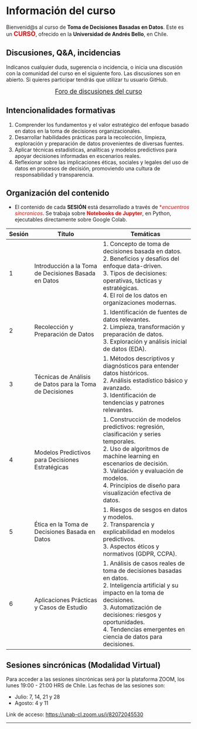 # Información del curso 

Bienvenid@s al curso de **Toma de Decisiones Basadas en Datos**. Este es un <big><font color='red'>**CURSO**</font></big>, ofrecido en la  **Universidad de Andrés Bello**, en Chile.

## Discusiones, Q&A, incidencias

Indícanos cualquier duda, sugerencia o incidencia, o inicia una discusión con la comunidad del curso en el siguiente foro. Las discusiones son en abierto. Si quieres participar tendrás que utilizar tu usuario GitHub.

<center><big><a href="https://github.com/mariabda2/DataDrivenDecisionMaking/discussions">Foro de discusiones del curso</a></big></center>


## Intencionalidades formativas
1. Comprender los fundamentos y el valor estratégico del enfoque basado en datos en la toma de decisiones organizacionales.
2. Desarrollar habilidades prácticas para la recolección, limpieza, exploración y preparación de datos provenientes de diversas fuentes.
3. Aplicar técnicas estadísticas, analíticas y modelos predictivos para apoyar decisiones informadas en escenarios reales.
4. Reflexionar sobre las implicaciones éticas, sociales y legales del uso de datos en procesos de decisión, promoviendo una cultura de responsabilidad y transparencia.

## Organización del contenido

- El contenido de cada **SESIÓN** está desarrollado a través de <font color='red'>**encuentros síncronicos*</font>. Se trabaja sobre <font color="red">**Notebooks de Jupyter**</font>, en Python, ejecutables directamente sobre Google Colab.

| Sesión | Título                                                | Temáticas                                                                                  |
|--------|--------------------------------------------------------|--------------------------------------------------------------------------------------------|
| 1      | Introducción a la Toma de Decisiones Basada en Datos  | 1. Concepto de toma de decisiones basada en datos. <br> 2. Beneficios y desafíos del enfoque data-driven. <br> 3. Tipos de decisiones: operativas, tácticas y estratégicas. <br> 4. El rol de los datos en organizaciones modernas. |
| 2      | Recolección y Preparación de Datos                    | 1. Identificación de fuentes de datos relevantes. <br> 2. Limpieza, transformación y preparación de datos. <br> 3. Exploración y análisis inicial de datos (EDA). |
| 3      | Técnicas de Análisis de Datos para la Toma de Decisiones | 1. Métodos descriptivos y diagnósticos para entender datos históricos. <br> 2. Análisis estadístico básico y avanzado. <br> 3. Identificación de tendencias y patrones relevantes. |
| 4      | Modelos Predictivos para Decisiones Estratégicas       | 1. Construcción de modelos predictivos: regresión, clasificación y series temporales. <br> 2. Uso de algoritmos de machine learning en escenarios de decisión. <br> 3. Validación y evaluación de modelos. <br> 4. Principios de diseño para visualización efectiva de datos. |
| 5      | Ética en la Toma de Decisiones Basada en Datos         | 1. Riesgos de sesgos en datos y modelos. <br> 2. Transparencia y explicabilidad en modelos predictivos. <br> 3. Aspectos éticos y normativos (GDPR, CCPA). |
| 6      | Aplicaciones Prácticas y Casos de Estudio              | 1. Análisis de casos reales de toma de decisiones basadas en datos. <br> 2. Inteligencia artificial y su impacto en la toma de decisiones. <br> 3. Automatización de decisiones: riesgos y oportunidades. <br> 4. Tendencias emergentes en ciencia de datos para decisiones. |

## Sesiones sincrónicas (Modalidad Virtual)
Para acceder a las sesiones sincrónicas será por la plataforma ZOOM, los lunes 19:00 - 21:00 HRS de Chile.
Las fechas de las sesiones son:
- Julio: 7, 14, 21 y 28
- Agosto: 4 y 11

Link de acceso: https://unab-cl.zoom.us/j/82072045530

----

